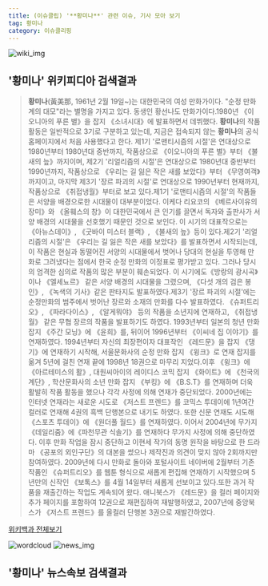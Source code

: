 ```yaml
---
title: (이슈클립) '**황미나**' 관련 이슈, 기사 모아 보기
tag: 황미나
category: 이슈클리핑
---
```

![wiki_img](https://user-images.githubusercontent.com/42597476/44503234-41136a80-a6d0-11e8-9071-6fc6418eafe4.png)
## **'**황미나**'** 위키피디아 검색결과
>**황미나**(黃美那, 1961년 2월 19일~)는 대한민국의 여성 만화가이다. "순정 만화계의 대모"라는 별명을 가지고 있다. 동생인 황선나도 만화가이다.1980년 《이오니아의 푸른 별》을 잡지 《소녀시대》에 발표하면서 데뷔했다. **황미나**의 작품 활동은 일반적으로 3기로 구분하고 있는데, 지금은 접속되지 않는 **황미나**의 공식 홈페이지에서 처음 사용했다고 한다. 제1기 '로맨티시즘의 시절'은 연대상으로 1980년부터 1980년대 중반까지, 작품상으로 《이오니아의 푸른 별》부터 《불새의 늪》까지이며, 제2기 '리얼리즘의 시절'은 연대상으로 1980년대 중반부터 1990년까지, 작품상으로 《우리는 길 잃은 작은 새를 보았다》부터 《무영여객》까지이고, 마지막 제3기 '장르 파괴의 시절'로 연대상으로 1990년부터 현재까지, 작품상으로 《취접냉월》부터로 보고 있다.제1기 '로맨티시즘의 시절'의 작품들은 서양을 배경으로한 시대물이 대부분이었다. 이케다 리요코의 《베르사이유의 장미》와 《올훼스의 창》이 대한민국에서 큰 인기를 끌면서 독자와 출판사가 서양 배경의 시대물을 선호했기 때문인 것으로 보인다. 이 시기의 대표작으로는 《아뉴스데이》, 《굿바이 미스터 블랙》, 《불새의 늪》등이 있다.제2기 '리얼리즘의 시절'은 《우리는 길 잃은 작은 새를 보았다》를 발표하면서 시작되는데, 이 작품은 현실과 동떨어진 서양의 시대물에서 벗어나 당대의 현실을 투영해 만화로 그려냈다는 점에서 한국 순정 만화의 이정표로 평가받고 있다. 그러나 당시의 엄격한 심의로 작품의 많은 부분이 훼손되었다. 이 시기에도《방랑의 광시곡》이나 《엘세뇨르》 같은 서양 배경의 시대물을 그렸으며, 《다섯 개의 검은 봉인》, 《녹색의 기사》같은 판타지도 발표하였다.제3기 '장르 파괴의 시절'에는 순정만화의 범주에서 벗어난 장르와 소재의 만화를 다수 발표하였다. 《슈퍼트리오》, 《파라다이스》, 《알게뭐야》 등의 작품을 소년지에 연재하고, 《취접냉월》 같은 무협 장르의 작품을 발표하기도 하였다. 1993년부터 일본의 청년 만화 잡지 《주간 모닝》에 《윤희》를, 뒤이어 1996년부터 《이씨네 집 이야기》를 연재하였다. 1994년부터 자신의 최장편이자 대표작인 《레드문》을 잡지 《댕기》에 연재하기 시작해, 서울문화사의 순정 만화 잡지 《윙크》로 연재 잡지를 옮겨 5년에 걸친 연재 끝에 1998년 18권으로 마무리 지었다.이후 《윙크》에 《아르테미스의 활》, 대원씨아이의 레이디스 코믹 잡지 《화이트》에 《천국의 계단》, 학산문화사의 소년 만화 잡지 《부킹》에 《B.S.T》를 연재하며 더욱 활발히 작품 활동을 했으나 각각 사정에 의해 연재가 중단되었다. 2000년에는 인터넷 연재라는 새로운 시도로 《저스트 프렌드》를 코믹스 투데이에 1년여간 컬러로 연재해 4권의 흑백 단행본으로 내기도 하였다. 또한 신문 연재도 시도해 《스포츠 투데이》에 《원더풀 월드》를 연재하였다. 이어서 2004년에 무가지 《데일리줌》에《파천무관 식솔기》를 연재하다 무가지 사정에 의해 중단하였다. 이후 만화 작업을 잠시 중단하고 이현세 작가의 동명 원작을 바탕으로 한 드라마 《공포의 외인구단》의 대본을 썼으나 제작진과 의견이 맞지 않아 2회까지만 참여하였다. 2009년에 다시 만화로 돌아와 포털사이트 네이버에 2월부터 기존 작품인 《슈퍼트리오》를 웹툰 형식으로 새롭게 편집해 연재하기 시작했으며 5년만의 신작인 《보톡스》를 4월 14일부터 새롭게 선보이고 있다.또한 과거 작품을 재출간하는 작업도 계속되어 왔다. 애니북스가 《레드문》을 컬러 페이지와 추가 페이지를 포함하여 12권으로 재편집하여 재발행하였고, 2007년에 중앙북스가 《저스트 프렌드》를 올컬러 단행본 3권으로 재발간하였다.

<a href="https://ko.wikipedia.org/wiki/황미나" target="_blank">위키백과 전체보기</a>

![wordcloud](https://s3.ap-northeast-2.amazonaws.com/lyrics101-wordcloud/2018-09-24-1537779981.png)
![news_img](https://user-images.githubusercontent.com/42597476/44507050-1206f400-a6e4-11e8-8d98-7ffbfebb353f.png)
## **'**황미나**'** 뉴스속보 검색결과

